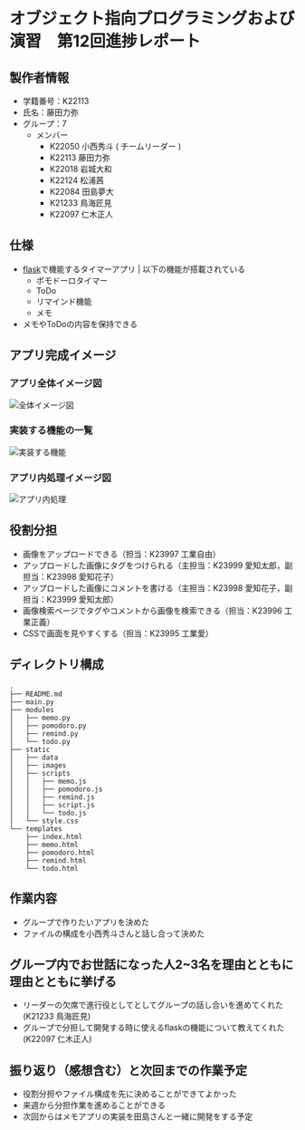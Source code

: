 # オブジェクト指向プログラミングおよび演習　第12回進捗レポート

## 製作者情報

- 学籍番号：K22113
- 氏名：藤田力弥
- グループ：7
  - メンバー
    - K22050 小西秀斗 ( チームリーダー )
    - K22113 藤田力弥
    - K22018 岩城大和
    - K22124 松浦茜
    - K22084 田島夢大	
    - K21233 鳥海匠見	
    - K22097 仁木正人	

## 仕様
- [flask](https://flask.palletsprojects.com/en/3.0.x/)で機能するタイマーアプリ | 以下の機能が搭載されている
  - ポモドーロタイマー
  - ToDo
  - リマインド機能
  - メモ
- メモやToDoの内容を保持できる

## アプリ完成イメージ

### アプリ全体イメージ図
![全体イメージ図](https://cdn.discordapp.com/attachments/1187288701148082176/1195008720971776050/export.png?ex=65b26d99&is=659ff899&hm=672e53d14976e8e290f49792058e8563df8f39fea170b671d73c2f3146c2e1a0&)

### 実装する機能の一覧
![実装する機能](https://cdn.discordapp.com/attachments/1194866116338659398/1194876367800635612/CDBE7D51-6B6A-4C1D-949F-66D44544153E.jpg?ex=65b1f255&is=659f7d55&hm=c70cc8db0a29d03ac79753f00dfa8d201b14737296844bb7b961b1d93ce31c27&)

### アプリ内処理イメージ図
![アプリ内処理](https://cdn.discordapp.com/attachments/1194866116338659398/1194887719520833536/DC9E445F-4F3E-4D4A-92D3-DF7580DB8E7A.png?ex=65b1fce8&is=659f87e8&hm=af13bcc7d59fca886a111551396ec8364bcd0cedb0586bec7d9adb2bb6bbb840&)


## 役割分担
- 画像をアップロードできる（担当：K23997 工業自由）
- アップロードした画像にタグをつけられる（主担当：K23999 愛知太郎，副担当：K23998 愛知花子）
- アップロードした画像にコメントを書ける（主担当：K23998 愛知花子，副担当：K23999 愛知太郎）
- 画像検索ページでタグやコメントから画像を検索できる（担当：K23996 工業正義）
- CSSで画面を見やすくする（担当：K23995 工業愛）

## ディレクトリ構成
```
.
├── README.md
├── main.py
├── modules
│   ├── memo.py
│   ├── pomodoro.py
│   ├── remind.py
│   └── todo.py
├── static
│   ├── data
│   ├── images
│   ├── scripts
│   │   ├── memo.js
│   │   ├── pomodoro.js
│   │   ├── remind.js
│   │   ├── script.js
│   │   └── todo.js
│   └── style.css
└── templates
    ├── index.html
    ├── memo.html
    ├── pomodoro.html
    ├── remind.html
    └── todo.html
```

## 作業内容

- グループで作りたいアプリを決めた
- ファイルの構成を小西秀斗さんと話し合って決めた

## グループ内でお世話になった人2~3名を理由とともに理由とともに挙げる

- リーダーの欠席で進行役としてとしてグループの話し合いを進めてくれた(K21233 鳥海匠見)
- グループで分担して開発する時に使えるflaskの機能について教えてくれた(K22097 仁木正人)

## 振り返り（感想含む）と次回までの作業予定

- 役割分担やファイル構成を先に決めることができてよかった
- 来週から分担作業を進めることができる
- 次回からはメモアプリの実装を田島さんと一緒に開発をする予定